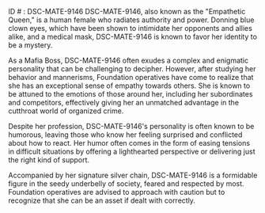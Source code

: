 ID # : DSC-MATE-9146
DSC-MATE-9146, also known as the "Empathetic Queen," is a human female who radiates authority and power. Donning blue clown eyes, which have been shown to intimidate her opponents and allies alike, and a medical mask, DSC-MATE-9146 is known to favor her identity to be a mystery.

As a Mafia Boss, DSC-MATE-9146 often exudes a complex and enigmatic personality that can be challenging to decipher. However, after studying her behavior and mannerisms, Foundation operatives have come to realize that she has an exceptional sense of empathy towards others. She is known to be attuned to the emotions of those around her, including her subordinates and competitors, effectively giving her an unmatched advantage in the cutthroat world of organized crime.

Despite her profession, DSC-MATE-9146's personality is often known to be humorous, leaving those who know her feeling surprised and conflicted about how to react. Her humor often comes in the form of easing tensions in difficult situations by offering a lighthearted perspective or delivering just the right kind of support.

Accompanied by her signature silver chain, DSC-MATE-9146 is a formidable figure in the seedy underbelly of society, feared and respected by most. Foundation operatives are advised to approach with caution but to recognize that she can be an asset if dealt with correctly.